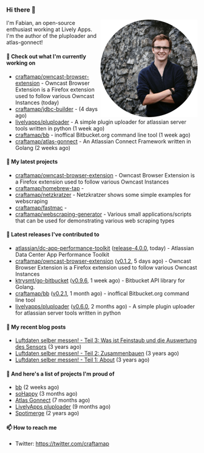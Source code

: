### Hi there 👋

<img src="https://raw.githubusercontent.com/craftamap/craftamap/master/assets/profile_picture.png" align="right" width="256"/>

I'm Fabian, an open-source enthusiast working at Lively Apps. I'm the author of the pluploader and atlas-gonnect!

#### 👷 Check out what I'm currently working on

- [craftamap/owncast-browser-extension](https://github.com/craftamap/owncast-browser-extension) - Owncast Browser Extension is a Firefox extension used to follow various Owncast Instances (today)
- [craftamap/jdbc-builder](https://github.com/craftamap/jdbc-builder) -  (4 days ago)
- [livelyapps/pluploader](https://github.com/livelyapps/pluploader) - A simple plugin uploader for atlassian server tools written in python (1 week ago)
- [craftamap/bb](https://github.com/craftamap/bb) - inoffical Bitbucket.org command line tool (1 week ago)
- [craftamap/atlas-gonnect](https://github.com/craftamap/atlas-gonnect) - An Atlassian Connect Framework written in Golang (2 weeks ago)

#### 🌱 My latest projects

- [craftamap/owncast-browser-extension](https://github.com/craftamap/owncast-browser-extension) - Owncast Browser Extension is a Firefox extension used to follow various Owncast Instances
- [craftamap/homebrew-tap](https://github.com/craftamap/homebrew-tap) - 
- [craftamap/netzkratzer](https://github.com/craftamap/netzkratzer) - Netzkratzer shows some simple examples for webscraping
- [craftamap/fastmac](https://github.com/craftamap/fastmac) - 
- [craftamap/webscraping-generator](https://github.com/craftamap/webscraping-generator) - Various small applications/scripts that can be used for demonstrating various web scraping types

#### 🔭 Latest releases I've contributed to

- [atlassian/dc-app-performance-toolkit](https://github.com/atlassian/dc-app-performance-toolkit) ([release-4.0.0](https://github.com/atlassian/dc-app-performance-toolkit/releases/tag/release-4.0.0), today) - Atlassian Data Center App Performance Toolkit
- [craftamap/owncast-browser-extension](https://github.com/craftamap/owncast-browser-extension) ([v0.1.2](https://github.com/craftamap/owncast-browser-extension/releases/tag/v0.1.2), 5 days ago) - Owncast Browser Extension is a Firefox extension used to follow various Owncast Instances
- [ktrysmt/go-bitbucket](https://github.com/ktrysmt/go-bitbucket) ([v0.9.6](https://github.com/ktrysmt/go-bitbucket/releases/tag/v0.9.6), 1 week ago) - Bitbucket API library for Golang.
- [craftamap/bb](https://github.com/craftamap/bb) ([v0.2.1](https://github.com/craftamap/bb/releases/tag/v0.2.1), 1 month ago) - inoffical Bitbucket.org command line tool
- [livelyapps/pluploader](https://github.com/livelyapps/pluploader) ([v0.6.0](https://github.com/livelyapps/pluploader/releases/tag/v0.6.0), 2 months ago) - A simple plugin uploader for atlassian server tools written in python

#### 📜 My recent blog posts


- [Luftdaten selber messen! - Teil 3: Was ist Feinstaub und die Auswertung des Sensors](https://siegelfabian.de/posts/2018/02/luftdaten3/) (3 years ago)
- [Luftdaten selber messen! - Teil 2: Zusammenbauen](https://siegelfabian.de/posts/2018/02/luftdaten2/) (3 years ago)
- [Luftdaten selber messen! - Teil 1: About](https://siegelfabian.de/posts/2018/02/luftdaten1/) (3 years ago)

#### 🦚 And here's a list of projects I'm proud of

- [bb](https://siegelfabian.de/projects/2021/bb/) (2 weeks ago)
- [soHappy](https://siegelfabian.de/projects/2020/sohappy/) (3 months ago)
- [Atlas Gonnect](https://siegelfabian.de/projects/2020/atlas-gonnect/) (7 months ago)
- [LivelyApps pluploader](https://siegelfabian.de/projects/2020/pluploader/) (9 months ago)
- [Spotimerge](https://siegelfabian.de/projects/2019/spotimerge/) (2 years ago)

#### 📫 How to reach me

- Twitter: https://twitter.com/craftamap
